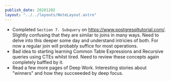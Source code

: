 ```yaml
---
publish_date: 20201202
layout: "../../layouts/NoteLayout.astro"
---
```


- Completed `Section 7. Subquery` on https://www.postgresqltutorial.com/. Slightly confusing that they are similar to joins in many ways. Need to delve into this deeper some day and understand intricies of both. For now a regular join will probably suffice for most operations.
- Bad idea to starting learning Common Table Expressions and Recursive queries using CTEs whilst tired. Need to review these concepts again completely baffled by it.
- Read a few more pages of Deep Work. Interesting stories about "winners" and how they succeeeded by deep focus.
